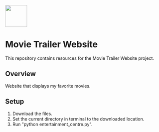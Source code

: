 <img src="https://www.python.org/static/opengraph-icon-200x200.png" height="70" >

# Movie Trailer Website

This repository contains resources for the Movie Trailer Website project.

## Overview

 Website that displays my favorite movies.

## Setup

1. Download the files.
2. Set the current directory in terminal to the downloaded location.
3. Run "python entertainment_centre.py".
